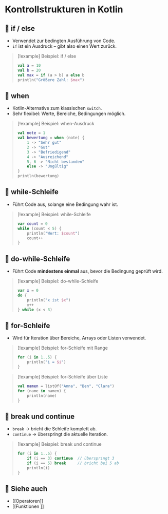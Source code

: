 # Kontrollstrukturen in Kotlin

## 🔹 if / else
- Verwendet zur bedingten Ausführung von Code.
- `if` ist ein Ausdruck – gibt also einen Wert zurück.

> [!example] Beispiel: if / else
> ```kotlin
> val a = 10
> val b = 20
> val max = if (a > b) a else b
> println("Größere Zahl: $max")
> ```

## 🔹 when
- Kotlin-Alternative zum klassischen `switch`.
- Sehr flexibel: Werte, Bereiche, Bedingungen möglich.

> [!example] Beispiel: when-Ausdruck
> ```kotlin
> val note = 1
> val bewertung = when (note) {
>     1 -> "Sehr gut"
>     2 -> "Gut"
>     3 -> "Befriedigend"
>     4 -> "Ausreichend"
>     5, 6 -> "Nicht bestanden"
>     else -> "Ungültig"
> }
> println(bewertung)
> ```

## 🔹 while-Schleife
- Führt Code aus, solange eine Bedingung wahr ist.

> [!example] Beispiel: while-Schleife
> ```kotlin
> var count = 0
> while (count < 5) {
>     println("Wert: $count")
>     count++
> }
> ```

## 🔹 do-while-Schleife
- Führt Code **mindestens einmal** aus, bevor die Bedingung geprüft wird.

> [!example] Beispiel: do-while-Schleife
> ```kotlin
> var x = 0
> do {
>     println("x ist $x")
>     x++
> } while (x < 3)
> ```

## 🔹 for-Schleife
- Wird für Iteration über Bereiche, Arrays oder Listen verwendet.

> [!example] Beispiel: for-Schleife mit Range
> ```kotlin
> for (i in 1..5) {
>     println("i = $i")
> }
> ```

> [!example] Beispiel: for-Schleife über Liste
> ```kotlin
> val namen = listOf("Anna", "Ben", "Clara")
> for (name in namen) {
>     println(name)
> }
> ```

## 🔹 break und continue
- `break` → bricht die Schleife komplett ab.
- `continue` → überspringt die aktuelle Iteration.

> [!example] Beispiel: break und continue
> ```kotlin
> for (i in 1..5) {
>     if (i == 3) continue  // überspringt 3
>     if (i == 5) break     // bricht bei 5 ab
>     println(i)
> }
> ```

## 🔹 Siehe auch
- [[Operatoren]]
- [[Funktionen ]]
